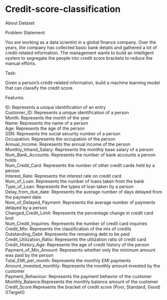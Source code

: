 # Credit-score-classification
About Dataset  

Problem Statement:  

You are working as a data scientist in a global finance company. Over the years, the company has collected basic bank details and gathered a lot of credit-related information. The management wants to build an intelligent system to segregate the people into credit score brackets to reduce the manual efforts.

Task:
  
Given a person’s credit-related information, build a machine learning model that can classify the credit score.

Features:

ID: Represents a unique identification of an entry  
Customer_ID: Represents a unique identification of a person  
Month: Represents the month of the year  
Name: Represents the name of a person  
Age: Represents the age of the person  
SSN: Represents the social security number of a person  
Occupation: Represents the occupation of the person  
Annual_Income: Represents the annual income of the person  
Monthly_Inhand_Salary: Represents the monthly base salary of a person  
Num_Bank_Accounts: Represents the number of bank accounts a person holds  
Num_Credit_Card: Represents the number of other credit cards held by a person  
Interest_Rate: Represents the interest rate on credit card  
Num_of_Loan: Represents the number of loans taken from the bank  
Type_of_Loan: Represents the types of loan taken by a person  
Delay_from_due_date: Represents the average number of days delayed from the payment date  
Num_of_Delayed_Payment: Represents the average number of payments delayed by a person  
Changed_Credit_Limit: Represents the percentage change in credit card limit  
Num_Credit_Inquiries: Represents the number of credit card inquiries  
Credit_Mix: Represents the classification of the mix of credits  
Outstanding_Debt: Represents the remaining debt to be paid  
Credit_Utilization_Ratio: Represents the utilization ratio of credit card  
Credit_History_Age: Represents the age of credit history of the person  
Payment_of_Min_Amount: Represents whether only the minimum amount was paid by the person  
Total_EMI_per_month: Represents the monthly EMI payments  
Amount_invested_monthly: Represents the monthly amount invested by the customer  
Payment_Behaviour: Represents the payment behavior of the customer  
Monthly_Balance:Represents the monthly balance amount of the customer  
Credit_Score:Represents the bracket of credit score (Poor, Standard, Good) ((Target))  
